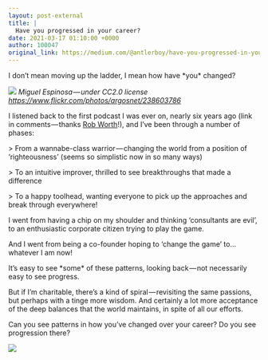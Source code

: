 ```yaml
---
layout: post-external
title: |
  Have you progressed in your career?
date: 2021-03-17 01:10:00 +0000
author: 100047
original_link: https://medium.com/@antlerboy/have-you-progressed-in-your-career-2b55f4a11b61?source=rss-97852f5a56ae------2
---
```


I don’t mean moving up the ladder, I mean how have \*you\* changed?

![](https://cdn-images-1.medium.com/max/1024/1*gcgGUF0h-aoRw_IJvIV_PQ.jpeg)
_Miguel Espinosa — under CC2.0 license https://www.flickr.com/photos/argosnet/238603786_

I listened back to the first podcast I was ever on, nearly six years ago (link in comments — thanks [Rob Worth](https://www.linkedin.com/in/ACoAAAACD0MBsCxIyl24w2bSrEaEh2SLpcYcUwc)!), and I’ve been through a number of phases:  

 \> From a wannabe-class warrior — changing the world from a position of ‘righteousness’ (seems so simplistic now in so many ways)  

 \> To an intuitive improver, thrilled to see breakthroughs that made a difference  

 \> To a happy toolhead, wanting everyone to pick up the approaches and break through everywhere!  

 I went from having a chip on my shoulder and thinking ‘consultants are evil’, to an enthusiastic corporate citizen trying to play the game.  

 And I went from being a co-founder hoping to ‘change the game’ to… whatever I am now!  

 It’s easy to see \*some\* of these patterns, looking back — not necessarily easy to see progress.  

 But if I’m charitable, there’s a kind of spiral — revisiting the same passions, but perhaps with a tinge more wisdom. And certainly a lot more acceptance of the deep balances that the world maintains, in spite of all our efforts.  

 Can you see patterns in how you’ve changed over your career? Do you see progression there?

 ![](https://medium.com/_/stat?event=post.clientViewed&referrerSource=full_rss&postId=2b55f4a11b61)
